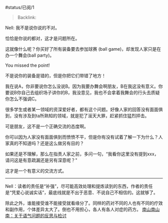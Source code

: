#status/已阅/1 

> Backlink:

Nell: 我不是说你说的不对。

恰恰是你说的都对，这才是问题所在。

这就像什么呢？你买好了所有装备要去参加球赛 (ball game)，却发现人家只是在办一个舞会(ball party)。

You missed the point!

不是说你的装备是错的，但是你把它们带错了地方！

我在说A，你非要说你怎么没说B。因为我要办舞会啊朋友，B在我这没有意义。你要说B你自己去组织场子讲你的B，我没意见，我也不会拿着我舞会的行头去质疑你怎么不强调C。

很多学生或者某一领域的资深爱好者，都有这个问题。好像人家的回答没有面面俱到，没有涉及到ta所熟知的领域，就是犯了滛天大罪，赶紧抓住猛烈抨击。

可是朋友，这不是一个正确交流的态度啊。

你可以因为人家没有面面俱到而愤愤不平，但是你有没有试着了解一下为什么？人家真的不知道吗？还是这么做另有目的？

如果还是不理解，那么在指责人家之前，多问一句，“我看你这里没有提到xxx，请问这是有意疏漏还是另有深意呢？"

这才是一个有意义的交流方式。

---

Nell：读者的责任是“补强”，尽可能高效处理和提炼读到的东西，作者的责任是“凭爱心说诚实话”，最底线就是不出于恶意、不说自己不相信的。这就够了。

除此之外，谁能接受谁不能接受就看缘分了。同样的药对不同的人也有不同的疗效和副作用，个体差异太大了。倒也不用担心，各人有各人对症的药方。 [南山南山南：关于语气问题的反思与检讨](https://zhuanlan.zhihu.com/p/623993580)

